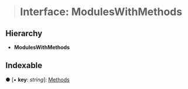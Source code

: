 > # Interface: ModulesWithMethods

## Hierarchy

* **ModulesWithMethods**

## Indexable

● \[▪ **key**: *string*\]: [Methods](_primitive_method_.methods.md)